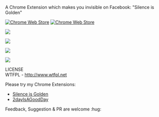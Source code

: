 A Chrome Extension which makes you invisible on Facebook: "Silence is Golden"

[![Chrome Web Store](https://img.shields.io/chrome-web-store/stars/bmjmoilfkkkppjjhljmmbcpefpaojfng.svg)](https://chrome.google.com/webstore/detail/silence-is-golden-for-fb/bmjmoilfkkkppjjhljmmbcpefpaojfng)
[![Chrome Web Store](https://img.shields.io/chrome-web-store/rating-count/bmjmoilfkkkppjjhljmmbcpefpaojfng.svg)](https://chrome.google.com/webstore/detail/silence-is-golden-for-fb/bmjmoilfkkkppjjhljmmbcpefpaojfng)

![](http://forthebadge.com/images/badges/makes-people-smile.svg)

![](http://forthebadge.com/images/badges/validated-html2.svg)

![](http://forthebadge.com/images/badges/contains-technical-debt.svg)

![](http://forthebadge.com/images/badges/winter-is-coming.svg)

LICENSE   
WTFPL - http://www.wtfpl.net


Please try my Chrome Extensions:   
- [Silence is Golden](https://chrome.google.com/webstore/detail/silence-is-golden-for-fb/bmjmoilfkkkppjjhljmmbcpefpaojfng)
- [2dayIsAGoodDay](https://chrome.google.com/webstore/detail/2day-is-a-good-day/inclhklmomfeifhjdaajfijnhgkmfagk)

Feedback, Suggestion & PR are welcome :hug:
